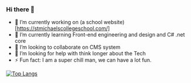 ### Hi there 👋

- 🔭 I’m currently working on (a school website)[https://stmichaelscollegeschool.com/]
- 🌱 I’m currently learning Front-end engineering and design and C# .net core
- 👯 I’m looking to collaborate on CMS system
- 🤔 I’m looking for help with think longer about the Tech
- ⚡ Fun fact: I am a super chill man, we can have a lot fun.

[![Top Langs](https://github-readme-stats.vercel.app/api/top-langs/?username=anuraghazra)](https://github.com/anuraghazra/github-readme-stats)
